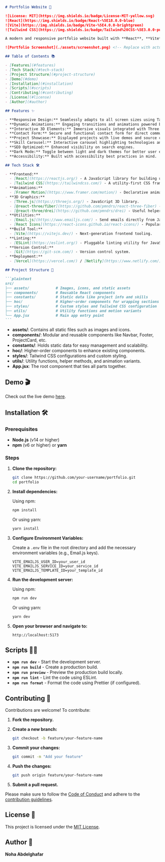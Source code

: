 ````markdown
# Portfolio Website 🚀

![License: MIT](https://img.shields.io/badge/License-MIT-yellow.svg)
![React](https://img.shields.io/badge/React-%5E18.0.0-blue)
![Vite](https://img.shields.io/badge/Vite-%5E4.0.0-brightgreen)
![Tailwind CSS](https://img.shields.io/badge/Tailwind%20CSS-%5E3.0.0-purple)

A modern and responsive portfolio website built with **React**, **Vite**, and **Tailwind CSS**. This site showcases personal skills, projects, and experiences, providing an engaging platform to connect with potential clients or employers.

![Portfolio Screenshot](./assets/screenshot.png) <!-- Replace with actual screenshot -->

## Table of Contents 📚

- [Features](#features)
- [Tech Stack](#tech-stack)
- [Project Structure](#project-structure)
- [Demo](#demo)
- [Installation](#installation)
- [Scripts](#scripts)
- [Contributing](#contributing)
- [License](#license)
- [Author](#author)

## Features ✨

- **Responsive Design:** Seamlessly adapts to all screen sizes using Tailwind CSS.
- **Dynamic Animations:** Engaging transitions and animations powered by Framer Motion.
- **Interactive 3D Elements:** Immersive visuals integrated with Three.js.
- **Contact Form:** Secure and functional contact form for direct communication.
- **Project Showcase:** Displayed projects with live demos and source code links.
- **Skill Carousel:** Interactive carousel highlighting technologies and tools.
- **SEO Optimized:** Enhanced visibility on search engines.
- **Dark Mode:** Toggle between light and dark themes for better user experience.
- **Accessibility:** Built with accessibility best practices in mind.

## Tech Stack 🛠️

- **Frontend:**
  - [React](https://reactjs.org/) - A JavaScript library for building user interfaces.
  - [Tailwind CSS](https://tailwindcss.com/) - A utility-first CSS framework.
- **Animations:**
  - [Framer Motion](https://www.framer.com/motion/) - Declarative animations for React.
- **3D Graphics:**
  - [Three.js](https://threejs.org/) - JavaScript 3D library.
  - [@react-three/fiber](https://github.com/pmndrs/react-three-fiber) - React renderer for Three.js.
  - [@react-three/drei](https://github.com/pmndrs/drei) - Useful helpers for react-three-fiber.
- **Utilities:**
  - [Email.js](https://www.emailjs.com/) - Send emails directly from JavaScript.
  - [React Icons](https://react-icons.github.io/react-icons/) - Popular icons as React components.
- **Build Tool:**
  - [Vite](https://vitejs.dev/) - Next-generation frontend tooling.
- **Linting:**
  - [ESLint](https://eslint.org/) - Pluggable linting utility for JavaScript.
- **Version Control:**
  - [Git](https://git-scm.com/) - Version control system.
- **Deployment:**
  - [Vercel](https://vercel.com/) / [Netlify](https://www.netlify.com/) - For deploying the website.

## Project Structure 📁

```plaintext
src/
├── assets/            # Images, icons, and static assets
├── components/        # Reusable React components
├── constants/         # Static data like project info and skills
├── hoc/               # Higher-order components for wrapping sections
├── styles/            # Custom styles and Tailwind CSS configuration
├── utils/             # Utility functions and motion variants
└── App.jsx            # Main app entry point
```
````

- **assets/**: Contains all static files such as images and icons.
- **components/**: Modular and reusable components like Navbar, Footer, ProjectCard, etc.
- **constants/**: Holds static data for easy management and scalability.
- **hoc/**: Higher-order components to enhance existing components.
- **styles/**: Tailwind CSS configurations and custom styling.
- **utils/**: Utility functions, helper methods, and animation variants.
- **App.jsx**: The root component that ties all parts together.

## Demo 🎬

Check out the live demo [here](https://your-portfolio-demo.com).

## Installation 🛠️

### Prerequisites

- **Node.js** (v14 or higher)
- **npm** (v6 or higher) or **yarn**

### Steps

1. **Clone the repository:**

   ```bash
   git clone https://github.com/your-username/portfolio.git
   cd portfolio
   ```

2. **Install dependencies:**

   Using npm:

   ```bash
   npm install
   ```

   Or using yarn:

   ```bash
   yarn install
   ```

3. **Configure Environment Variables:**

   Create a `.env` file in the root directory and add the necessary environment variables (e.g., Email.js keys).

   ```env
   VITE_EMAILJS_USER_ID=your_user_id
   VITE_EMAILJS_SERVICE_ID=your_service_id
   VITE_EMAILJS_TEMPLATE_ID=your_template_id
   ```

4. **Run the development server:**

   Using npm:

   ```bash
   npm run dev
   ```

   Or using yarn:

   ```bash
   yarn dev
   ```

5. **Open your browser and navigate to:**

   ```
   http://localhost:5173
   ```

## Scripts 🏃‍♂️

- **`npm run dev`** - Start the development server.
- **`npm run build`** - Create a production build.
- **`npm run preview`** - Preview the production build locally.
- **`npm run lint`** - Lint the code using ESLint.
- **`npm run format`** - Format the code using Prettier (if configured).

## Contributing 🤝

Contributions are welcome! To contribute:

1. **Fork the repository.**

2. **Create a new branch:**

   ```bash
   git checkout -b feature/your-feature-name
   ```

3. **Commit your changes:**

   ```bash
   git commit -m "Add your feature"
   ```

4. **Push the changes:**

   ```bash
   git push origin feature/your-feature-name
   ```

5. **Submit a pull request.**

Please make sure to follow the [Code of Conduct](./CODE_OF_CONDUCT.md) and adhere to the [contribution guidelines](./CONTRIBUTING.md).

## License 📝

This project is licensed under the [MIT License](./LICENSE).

## Author 👤

**Noha Abdelghafar**
